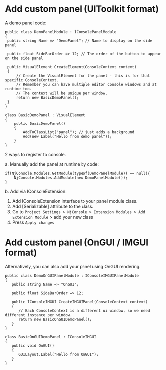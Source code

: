 # Add custom panel (UIToolkit format)

A demo panel code:
```
public class DemoPanelModule : IConsolePanelModule
{
 public string Name => "DemoPanel"; // Name to display on the side panel

 public float SideBarOrder => 12; // The order of the button to appear on the side panel

 public VisualElement CreateElement(ConsoleContext context)
 {
     // Create the VisualElement for the panel - this is for that specific ConsoleContext.
     // Remember you can have multiple editor console windows and at runtime too.
     // The context will be unique per window.
     return new BasicDemoPanel();
 }
}

class BasicDemoPanel : VisualElement
{
    public BasicDemoPanel()
    {
        AddToClassList("panel"); // just adds a background
        Add(new Label("Hello from demo panel"));
    }
}
```

2 ways to register to console.

a. Manually add the panel at runtime by code:  
```
if(NjConsole.Modules.GetModule(typeof(DemoPanelModule)) == null){
    NjConsole.Modules.AddModule(new DemoPanelModule()); 
}
```

b. Add via IConsoleExtension:
 1. Add IConsoleExtension interface to your panel module class.
 2. Add [Serializable] attribute to the class.  
 3. Go to `Project Settings > NjConsole > Extension Modules > Add Extension Module` > add your new class 
 4. Press `Apply changes`

# Add custom panel (OnGUI / IMGUI format)

Alternatively, you can also add your panel using OnGUI rendering.  
```
public class DemoOnGUIPanelModule : IConsoleIMGUIPanelModule
{
   public string Name => "OnGUI";

   public float SideBarOrder => 12;

   public IConsoleIMGUI CreateIMGUIPanel(ConsoleContext context)
   {
      // Each ConsoleContext is a different ui window, so we need different instance per window.
      return new BasicOnGUIDemoPanel();
   }
}

class BasicOnGUIDemoPanel : IConsoleIMGUI
{
   public void OnGUI()
   {
      GUILayout.Label("Hello from OnGUI");
   }
}
```